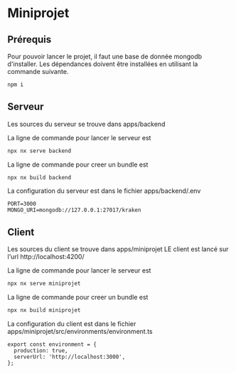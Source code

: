 # Miniprojet

## Prérequis
Pour pouvoir lancer le projet, il faut une base de donnée mongodb d'installer.
Les dépendances doivent être installées en utilisant la commande suivante.
```sh
npm i 
```

## Serveur
Les sources du serveur se trouve dans apps/backend

La ligne de commande pour lancer le serveur est
```sh
npx nx serve backend
```

La ligne de commande pour creer un bundle est
```sh
npx nx build backend
```

La configuration du serveur est dans le fichier apps/backend/.env
```
PORT=3000
MONGO_URI=mongodb://127.0.0.1:27017/kraken
```

## Client
Les sources du client se trouve dans apps/miniprojet
LE client est lancé sur l'url http://localhost:4200/

La ligne de commande pour lancer le serveur est
```sh
npx nx serve miniprojet
```

La ligne de commande pour creer un bundle est
```sh
npx nx build miniprojet
```

La configuration du client est dans le fichier apps/miniprojet/src/environments/environment.ts
```
export const environment = {
  production: true,
  serverUrl: 'http://localhost:3000',
};
```
